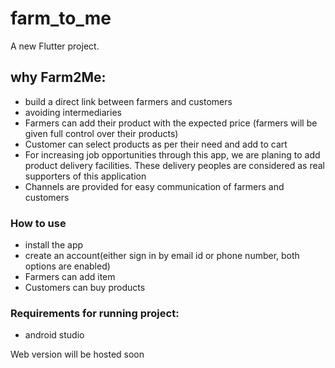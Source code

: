 # farm_to_me


A new Flutter project.

## why Farm2Me:
 - build a direct link between farmers and customers
 - avoiding intermediaries 
 -  Farmers can add their product with the expected price (farmers will be given full control over their products)
- Customer can select products as per their need and add to cart
- For increasing job opportunities through this app, we are planing to add product delivery facilities. These delivery peoples are considered as real supporters of this application
- Channels are provided for easy communication of farmers and customers 
 

### How to use
- install the app
- create an account(either sign in by email id or phone number, both options are enabled)
- Farmers can add item
- Customers can buy products

### Requirements for running project:
- android studio

Web version will be hosted soon
